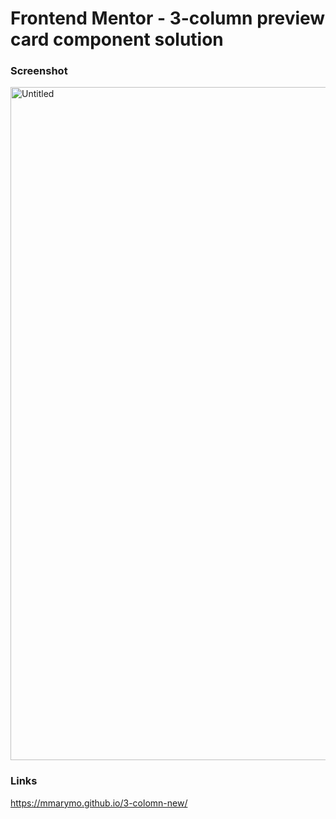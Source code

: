 # Frontend Mentor - 3-column preview card component solution


### Screenshot
<img width="1077" alt="Untitled" src="https://user-images.githubusercontent.com/90600608/135753186-770a2723-f394-4108-a32a-f8160b127500.png">



### Links

https://mmarymo.github.io/3-colomn-new/

